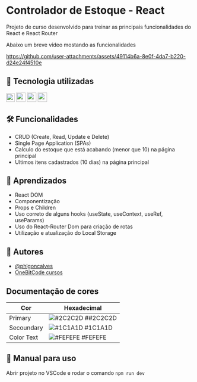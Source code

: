 
# Controlador de Estoque - React 

Projeto de curso desenvolvido para treinar as principais funcionalidades do React e React Router 

Abaixo um breve vídeo mostando as funcionalidades

https://github.com/user-attachments/assets/49114b6a-8e0f-4da7-b220-d24e24f4510e





## 📡 Tecnologia utilizadas

<img src="https://github.com/user-attachments/assets/329aabe0-6c5b-4061-a898-6c4b9f414722" width ="23px" />  <img src="https://github.com/user-attachments/assets/f80c40f5-5b9c-433e-85e7-79e2fa4b56cd" width="25px"/>  <img src="https://github.com/user-attachments/assets/54a81994-2326-4283-8751-808d640473b2" width="25px"/> <img src="https://github.com/user-attachments/assets/e839c0ef-208f-4b51-9639-5fafa2c5b120" width="25px"/>

## 🛠️ Funcionalidades

- CRUD (Create, Read, Update e Delete)
- Single Page Application (SPAs)
- Calculo do estoque que está acabando (menor que 10) na página principal
- Ultimos itens cadastrados (10 dias) na página principal

## 📖 Aprendizados

- React DOM
- Componentização
- Props e Children
- Uso correto de alguns hooks (useState, useContext, useRef, useParams) 
- Uso do React-Router Dom para criação de rotas
- Utilização e atualização do Local Storage


## 🤵 Autores

- [@phlgoncalves](https://github.com/phlgoncalves/)
- [OneBitCode cursos](https://onebitcode.com/lp/) 



## Documentação de cores

| Cor               | Hexadecimal                                                |
| ----------------- | ---------------------------------------------------------------- |
| Primary       | ![#2C2C2D](https://via.placeholder.com/10/2C2C2D?text=+) ##2C2C2D |
| Secoundary       | ![#1C1A1D](https://via.placeholder.com/10/1C1A1D?text=+) #1C1A1D |
| Color Text       | ![#FEFEFE](https://via.placeholder.com/10/FEFEFE?text=+) #FEFEFE |



## 🔎 Manual para uso

Abrir projeto no VSCode e rodar o comando 
```npm run dev```

